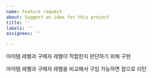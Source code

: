 ```yaml
---
name: Feature request
about: Suggest an idea for this project
title: ''
labels: ''
assignees: ''

---
```


아이템 레벨과 구매자 레벨이 적합한지 판단하기 위해 구현

아이템 레벨과 구매자 레벨을 비교해서 구입 가능하면 참으로 리턴
